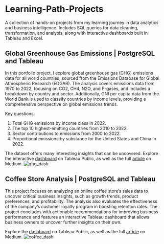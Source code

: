 # Learning-Path-Projects
A collection of hands-on projects from my learning journey in data analytics and business intelligence. Includes SQL queries for data cleaning, transformation, and analysis, along with interactive dashboards built in Tableau and Excel.

## Global Greenhouse Gas Emissions | PostgreSQL and Tableau
In this portfolio project, I explore global greenhouse gas (GHG) emissions data for all world countries, sourced from the Emissions Database for Global Atmospheric Research (EDGAR). The analysis covers emissions data from 1970 to 2022, focusing on CO2, CH4, N2O, and F-gases, and includes a breakdown by country and sector. Additionally, GNI per capita data from the World Bank is used to classify countries by income levels, providing a comprehensive perspective on global emissions trends.

Key questions:
1. Total GHG emissions by income class in 2022.
2. The top 10 highest-emitting countries from 2010 to 2022.
3. Sector contributions to emissions from 2000 to 2022.
4. Proportional emissions by substance for the United States and China in 2022.

The dataset offers many interesting insights that can be uncovered. Explore the interactive [dashboard](https://public.tableau.com/app/profile/bodan.pavlovski/viz/GlobalGreenhouseGasEmissions_17214844967840/Dashboard2) on Tableau Public, as well as the full [article](https://medium.com/@bodanp/data-analysis-portfolio-project-in-sql-tableau-global-greenhouse-gas-emissions-46bc54f86a6d) on Medium.
![ghg_dash](https://i.imgur.com/1CLhbi4.png)


## Coffee Store Analysis | PostgreSQL and Tableau
This project focuses on analyzing an online coffee store’s sales data to uncover critical business insights, such as growth trends, product preferences, and profitability. The analysis also evaluates the effectiveness of the company’s customer loyalty program in boosting retention rates. The project concludes with actionable recommendations for improving business performance and features an interactive Tableau dashboard that allows business owners to uncover further insights on their own.

Explore the [dashboard](https://public.tableau.com/app/profile/bodan.pavlovski/viz/CoffeeStoreSalesDashboard_17224333634530/Dashboard1) on Tableau Public, as well as the full [article](https://medium.com/@bodanp/data-analysis-and-visualization-project-in-postgresql-and-tableau-690d7e9c249a) on Medium.
![coffee_dash](https://i.imgur.com/3idbvxR.png)
